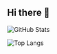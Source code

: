 ## Hi there 👋

![GitHub Stats](https://github-readme-stats.vercel.app/api?username=emilholmgaard&show_icons=true&theme=dark)

![Top Langs](https://github-readme-stats.vercel.app/api/top-langs/?username=emilholmgaard&layout=compact&theme=dark)
